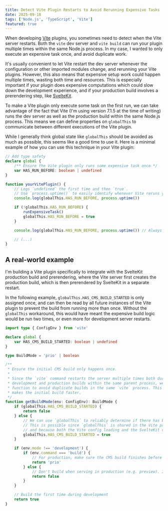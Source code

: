 ```yaml
---
title: Detect Vite Plugin Restarts to Avoid Rerunning Expensive Tasks
date: 2025-09-18
tags: ['Node.js', 'TypeScript', 'Vite']
featured: true
---
```


When developing [Vite](https://vite.dev) plugins, you sometimes need to detect when the Vite server restarts. Both the `vite` dev server and `vite build` can run your plugin multiple times within the same Node.js process. In my case, I wanted to only execute an expensive task once, and avoid duplicate work.

It's usually convenient to let Vite restart the dev server whenever the configuration or other imported modules change, and rerunning your Vite plugins. However, this also means that expensive setup work could happen multiple times, wasting both time and resources. This is especially important if your plugin does expensive computations which could slow down the development experience, and if your production build involves a prerendering step, like [SvelteKit](https://svelte.dev/docs/kit/introduction).

To make a Vite plugin only execute some task on the first run, we can take advantage of the fact that Vite (I'm using version 7.1.5 at the time of writing) runs the dev server as well as the production build within the same Node.js process. This means we can define properties on `globalThis` to communicate between different executions of the Vite plugin.

While I generally think global state like `globalThis` should be avoided as much as possible, this seems like a good time to use it. Here is a minimal example of how you can use this technique in your Vite plugin:

```ts
// Add type safety
declare global {
    /** Ensure the Vite plugin only runs some expensive task once */
    var HAS_RUN_BEFORE: boolean | undefined
}

function yourVitePlugin() {
    // Logs `undefined` the first time and then `true`.
    // Use `process.uptime()` to easily identify whenever Vite reruns your plugin.
    console.log(globalThis.HAS_RUN_BEFORE, process.uptime())

    if (!globalThis.HAS_RUN_BEFORE) {
        runExpensiveTask()
        globalThis.HAS_RUN_BEFORE = true
    }

    console.log(globalThis.HAS_RUN_BEFORE, process.uptime()) // Always logs `true`.

    // (...)
}
```

## A real-world example

I'm building a Vite plugin specifically to integrate with the SvelteKit production build and prerendering, where the Vite server first creates the production build, which is then prerendered by SvelteKit in a separate restart.

In the following example, `globalThis.HAS_CMS_BUILD_STARTED` is only assigned once, and can then be read by all future instances of the Vite plugin to prevent the build from running more than once. Without the `globalThis` workaround, this would have meant the expensive build logic would be run two times, or even more for development server restarts.

```ts
import type { ConfigEnv } from 'vite'

declare global {
    var HAS_CMS_BUILD_STARTED: boolean | undefined
}

type BuildMode = 'prio' | boolean

/**
 * Ensure the initial CMS build only happens once.
 *
 * Since the `vite` command restarts the server multiple times both during
 * development and production builds within the same parent process, we use this
 * function to avoid duplicate builds in the same `vite` process. This also
 * makes the initial build faster.
 */
function getBuildMode(env: ConfigEnv): BuildMode {
    if (globalThis.HAS_CMS_BUILD_STARTED) {
        return false
    } else {
        // We can use `globalThis` to reliably determine if there has been a previous build.
        // This is possible since `globalThis` is shared in the Vite parent process that restarts the build,
        // and because both the Vite config loading and the SvelteKit dev/build process are run by the same parent process,
        globalThis.HAS_CMS_BUILD_STARTED = true
    }

    if (env.mode !== 'development') {
        if (env.command === 'build') {
            // For production, make sure the CMS build finishes before other parts of the app build.
            return 'prio'
        } else {
            // Don't build when serving in production (e.g. preview). In these cases the CMS should already be built.
            return false
        }
    }

    // Build the first time during development
    return true
}
```
